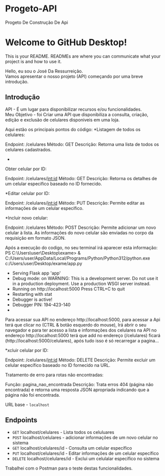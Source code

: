 # Progeto-API
Progeto De Construção De Api
# Welcome to GitHub Desktop!

This is your README. READMEs are where you can communicate what your project is and how to use it.

Hello, eu sou o José Da Ressurreição.  
Vamos apresentar o nosso projeto (API) começando por uma breve introdução.

## Introdução

API - É um lugar para disponibilizar recursos e/ou funcionalidades.  
Meu Objetivo - foi Criar uma API que disponibiliza a consulta, criação, edição e exclusão de celulares disponiveis em uma loja.

Aqui estão os principais pontos do código: 
*Listagem de todos os celulares:

Endpoint: /celulares
Método: GET
Descrição: Retorna uma lista de todos os celulares cadastrados.

*
Obter celular por ID:

Endpoint: /celulares/<int:id>
Método: GET
Descrição: Retorna os detalhes de um celular específico baseado no ID fornecido.

*Editar celular por ID:

Endpoint: /celulares/<int:id>
Método: PUT
Descrição: Permite editar as informações de um celular específico.

*Incluir novo celular:

Endpoint: /celulares
Método: POST
Descrição: Permite adicionar um novo celular à lista. As informações do novo celular são enviadas no corpo da requisição em formato JSON.



Após a execução do codigo, no seu terminal irá aparecer esta informação:
 PS C:\Users\user\Desktop\exame> & C:/Users/user/AppData/Local/Programs/Python/Python312/python.exe c:/Users/user/Desktop/exame/app.py
 * Serving Flask app 'app'
 * Debug mode: on
WARNING: This is a development server. Do not use it in a production deployment. Use a production WSGI server instead.
 * Running on http://localhost:5000
Press CTRL+C to quit   
 * Restarting with stat
 * Debugger is active!
 * Debugger PIN: 194-423-140
 *

 Para acessar sua API no endereço http://localhost:5000, para acessar a Api terá que clicar no (CTRL & botão esquerdo do mouse), Irá abrir o seu navegador e para ter acesso a lista e informações dos celulares na API no endereço http://localhost:5000 terá que add no endereço (/celulares) ficará (http://localhost:5000/celulares), após tudo isso é só recarregar a pagina... 

*xcluir celular por ID:

Endpoint: /celulares/<int:id>
Método: DELETE
Descrição: Permite excluir um celular específico baseado no ID fornecido na URL.


Tratamento de erro para rotas não encontradas:

Função: pagina_nao_encontrada
Descrição: Trata erros 404 (página não encontrada) e retorna uma resposta JSON apropriada indicando que a página não foi encontrada.



URL base - `localhost`  

## Endpoints

- `GET` localhost/celulares - Lista todos os celuluares
- `POST` localhost/celulares - adicionar informações de  um novo celular no sistema
- `GET` localhost/celulares/id - Consulta um celular específico
- `PUT` localhost/celulares/id - Editar informações de  um celular específico
- `DELETE` localhost/celulares/id - Exclui  um celulalar específico no sistema

Trabalhei com o Postman para o teste destas funcionalidades.
